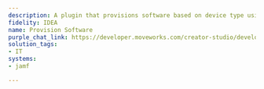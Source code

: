 ```yaml
---
description: A plugin that provisions software based on device type using Jamf.
fidelity: IDEA
name: Provision Software
purple_chat_link: https://developer.moveworks.com/creator-studio/developer-tools/purple-chat/?conversation=%7B%22startTimestamp%22%3A%2211%3A43%2BAM%22%2C%22messages%22%3A%5B%7B%22role%22%3A%22user%22%2C%22parts%22%3A%5B%7B%22richText%22%3A%22I+need+to+set+up+Photoshop+on+my+new+MacBook.%22%7D%5D%7D%2C%7B%22role%22%3A%22assistant%22%2C%22parts%22%3A%5B%7B%22reasoningSteps%22%3A%5B%7B%22status%22%3A%22success%22%2C%22richText%22%3A%22Queries+Jamf+for+device+details+and+compatible+software+packages%22%7D%5D%7D%2C%7B%22richText%22%3A%22To+install+Adobe+Photoshop+on+your+MacBook%2C+I+need+to+verify+a+few+details.%22%7D%2C%7B%22richText%22%3A%22%3Cb%3EDevice+Type%3A+MacBook%3C%2Fb%3E%3Cbr%3E%3Cb%3ESoftware%3A%3C%2Fb%3E+Adobe+Photoshop%3Cbr%3E%3Cb%3EDevice+ID%3A%3C%2Fb%3E+Please+provide%22%7D%2C%7B%22buttons%22%3A%5B%7B%22style%22%3A%22outlined%22%2C%22buttonText%22%3A%22Continue+with+this+device%22%7D%2C%7B%22style%22%3A%22outlined%22%2C%22buttonText%22%3A%22Use+a+different+device%22%7D%5D%7D%5D%7D%2C%7B%22role%22%3A%22user%22%2C%22parts%22%3A%5B%7B%22richText%22%3A%22My+device+ID+is+123456.%22%7D%5D%7D%2C%7B%22role%22%3A%22assistant%22%2C%22parts%22%3A%5B%7B%22richText%22%3A%22%3Cp%3EConfirm+software+installation%3Cbr%3E%3C%2Fp%3E%22%7D%2C%7B%22richText%22%3A%22%3Cb%3E%3Cp%3EAdobe+Photoshop+on+MacBook%3Cbr%3E%3C%2Fp%3E%3C%2Fb%3E%3Cbr%3E%3Cp%3E%3Cb%3EDevice+ID%3A%3C%2Fb%3E+123456%3Cbr%3E%3Cb%3ELicense%3A%3C%2Fb%3E+Single+User%3Cbr%3E%3C%2Fp%3E%22%7D%2C%7B%22buttons%22%3A%5B%7B%22style%22%3A%22filled%22%2C%22buttonText%22%3A%22Install+Photoshop%22%7D%2C%7B%22style%22%3A%22outlined%22%2C%22buttonText%22%3A%22Edit+Details%22%7D%2C%7B%22style%22%3A%22outlined%22%2C%22buttonText%22%3A%22Cancel%22%7D%5D%7D%5D%7D%5D%7D
solution_tags:
- IT
systems:
- jamf

---
```

